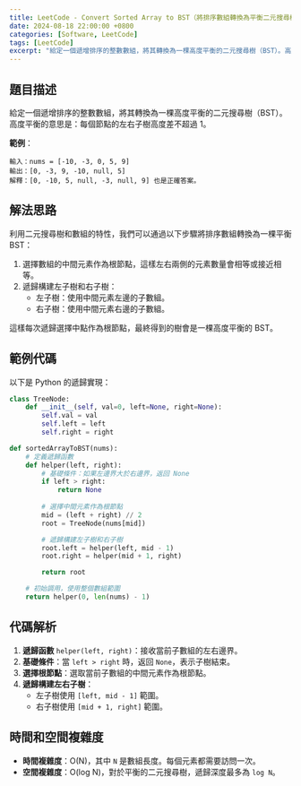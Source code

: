```yaml
---
title: LeetCode - Convert Sorted Array to BST（將排序數組轉換為平衡二元搜尋樹）
date: 2024-08-18 22:00:00 +0800
categories: [Software, LeetCode]
tags: [LeetCode] 
excerpt: "給定一個遞增排序的整數數組，將其轉換為一棵高度平衡的二元搜尋樹（BST）。高度平衡的意思是：每個節點的左右子樹高度差不超過 1。"
---
```


## 題目描述
給定一個遞增排序的整數數組，將其轉換為一棵高度平衡的二元搜尋樹（BST）。高度平衡的意思是：每個節點的左右子樹高度差不超過 1。

**範例**：

```
輸入：nums = [-10, -3, 0, 5, 9]
輸出：[0, -3, 9, -10, null, 5]
解釋：[0, -10, 5, null, -3, null, 9] 也是正確答案。
```

## 解法思路
利用二元搜尋樹和數組的特性，我們可以通過以下步驟將排序數組轉換為一棵平衡 BST：
1. 選擇數組的中間元素作為根節點，這樣左右兩側的元素數量會相等或接近相等。
2. 遞歸構建左子樹和右子樹：
   - 左子樹：使用中間元素左邊的子數組。
   - 右子樹：使用中間元素右邊的子數組。

這樣每次遞歸選擇中點作為根節點，最終得到的樹會是一棵高度平衡的 BST。

## 範例代碼

以下是 Python 的遞歸實現：

```python
class TreeNode:
    def __init__(self, val=0, left=None, right=None):
        self.val = val
        self.left = left
        self.right = right

def sortedArrayToBST(nums):
    # 定義遞歸函數
    def helper(left, right):
        # 基礎條件：如果左邊界大於右邊界，返回 None
        if left > right:
            return None
        
        # 選擇中間元素作為根節點
        mid = (left + right) // 2
        root = TreeNode(nums[mid])

        # 遞歸構建左子樹和右子樹
        root.left = helper(left, mid - 1)
        root.right = helper(mid + 1, right)

        return root

    # 初始調用，使用整個數組範圍
    return helper(0, len(nums) - 1)
```

## 代碼解析
1. **遞歸函數** `helper(left, right)`：接收當前子數組的左右邊界。
2. **基礎條件**：當 `left > right` 時，返回 `None`，表示子樹結束。
3. **選擇根節點**：選取當前子數組的中間元素作為根節點。
4. **遞歸構建左右子樹**：
   - 左子樹使用 `[left, mid - 1]` 範圍。
   - 右子樹使用 `[mid + 1, right]` 範圍。

## 時間和空間複雜度
- **時間複雜度**：O(N)，其中 `N` 是數組長度。每個元素都需要訪問一次。
- **空間複雜度**：O(log N)，對於平衡的二元搜尋樹，遞歸深度最多為 `log N`。
